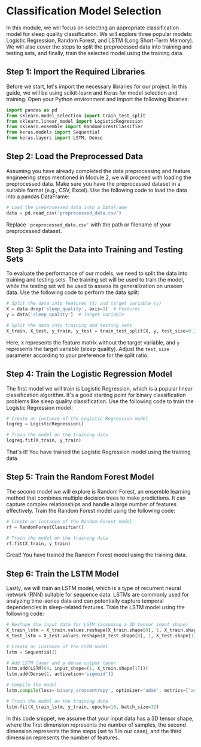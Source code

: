 # Classification Model Selection

In this module, we will focus on selecting an appropriate classification model for sleep quality classification. We will explore three popular models: Logistic Regression, Random Forest, and LSTM (Long Short-Term Memory). We will also cover the steps to split the preprocessed data into training and testing sets, and finally, train the selected model using the training data.

## Step 1: Import the Required Libraries

Before we start, let's import the necessary libraries for our project. In this guide, we will be using scikit-learn and Keras for model selection and training. Open your Python environment and import the following libraries:

```python
import pandas as pd
from sklearn.model_selection import train_test_split
from sklearn.linear_model import LogisticRegression
from sklearn.ensemble import RandomForestClassifier
from keras.models import Sequential
from keras.layers import LSTM, Dense
```

## Step 2: Load the Preprocessed Data

Assuming you have already completed the data preprocessing and feature engineering steps mentioned in Module 2, we will proceed with loading the preprocessed data. Make sure you have the preprocessed dataset in a suitable format (e.g., CSV, Excel). Use the following code to load the data into a pandas DataFrame:

```python
# Load the preprocessed data into a DataFrame
data = pd.read_csv('preprocessed_data.csv')
```

Replace `'preprocessed_data.csv'` with the path or filename of your preprocessed dataset.

## Step 3: Split the Data into Training and Testing Sets

To evaluate the performance of our models, we need to split the data into training and testing sets. The training set will be used to train the model, while the testing set will be used to assess its generalization on unseen data. Use the following code to perform the data split:

```python
# Split the data into features (X) and target variable (y)
X = data.drop('sleep_quality', axis=1)  # Features
y = data['sleep_quality']  # Target variable

# Split the data into training and testing sets
X_train, X_test, y_train, y_test = train_test_split(X, y, test_size=0.2, random_state=42)
```

Here, `X` represents the feature matrix without the target variable, and `y` represents the target variable (sleep quality). Adjust the `test_size` parameter according to your preference for the split ratio.

## Step 4: Train the Logistic Regression Model

The first model we will train is Logistic Regression, which is a popular linear classification algorithm. It's a good starting point for binary classification problems like sleep quality classification. Use the following code to train the Logistic Regression model:

```python
# Create an instance of the Logistic Regression model
logreg = LogisticRegression()

# Train the model on the training data
logreg.fit(X_train, y_train)
```

That's it! You have trained the Logistic Regression model using the training data.

## Step 5: Train the Random Forest Model

The second model we will explore is Random Forest, an ensemble learning method that combines multiple decision trees to make predictions. It can capture complex relationships and handle a large number of features effectively. Train the Random Forest model using the following code:

```python
# Create an instance of the Random Forest model
rf = RandomForestClassifier()

# Train the model on the training data
rf.fit(X_train, y_train)
```

Great! You have trained the Random Forest model using the training data.

## Step 6: Train the LSTM Model

Lastly, we will train an LSTM model, which is a type of recurrent neural network (RNN) suitable for sequence data. LSTMs are commonly used for analyzing time-series data and can potentially capture temporal dependencies in sleep-related features. Train the LSTM model using the following code:

```python
# Reshape the input data for LSTM (assuming a 3D tensor input shape)
X_train_lstm = X_train.values.reshape(X_train.shape[0], 1, X_train.shape[1])
X_test_lstm = X_test.values.reshape(X_test.shape[0], 1, X_test.shape[1])

# Create an instance of the LSTM model
lstm = Sequential()

# Add LSTM layer and a dense output layer
lstm.add(LSTM(64, input_shape=(1, X_train.shape[1])))
lstm.add(Dense(1, activation='sigmoid'))

# Compile the model
lstm.compile(loss='binary_crossentropy', optimizer='adam', metrics=['accuracy'])

# Train the model on the training data
lstm.fit(X_train_lstm, y_train, epochs=10, batch_size=32)
```

In this code snippet, we assume that your input data has a 3D tensor shape, where the first dimension represents the number of samples, the second dimension represents the time steps (set to 1 in our case), and the third dimension represents the number of features.

